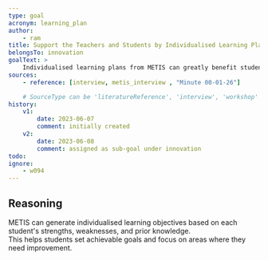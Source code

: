 ```yaml
---
type: goal
acronym: learning_plan
author: 
    - ram
title: Support the Teachers and Students by Individualised Learning Plans.
belongsTo: innovation
goalText: >
    Individualised learning plans from METIS can greatly benefit students by tailoring their educational experience to their specific needs, strengths, and learning styles.
sources:
    - reference: [interview, metis_interview , "Minute 00-01-26"]

    # SourceType can be 'literatureReference', 'interview', 'workshop' or 'survey'.
history:
    v1:
        date: 2023-06-07
        comment: initially created
    v2:
        date: 2023-06-08
        comment: assigned as sub-goal under innovation
todo: 
ignore:
    - w094
---
```


## Reasoning

METIS can generate individualised learning objectives based on each student's strengths, weaknesses, and prior knowledge.
<br>This helps students set achievable goals and focus on areas where they need improvement.
